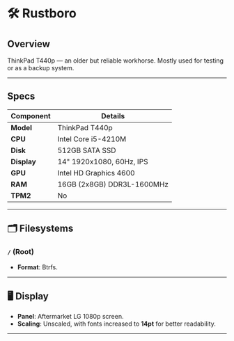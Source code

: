 # 🛠️ Rustboro

## Overview

ThinkPad T440p — an older but reliable workhorse. Mostly used for testing or as a backup system.

---

## Specs

| Component   | Details                    |
| ----------- | -------------------------- |
| **Model**   | ThinkPad T440p             |
| **CPU**     | Intel Core i5-4210M        |
| **Disk**    | 512GB SATA SSD             |
| **Display** | 14" 1920x1080, 60Hz, IPS   |
| **GPU**     | Intel HD Graphics 4600     |
| **RAM**     | 16GB (2x8GB) DDR3L-1600MHz |
| **TPM2**    | No                         |

---

## 🗂 Filesystems

### `/` (Root)

- **Format**: Btrfs.

---

## 🖥 Display

- **Panel**: Aftermarket LG 1080p screen.
- **Scaling**: Unscaled, with fonts increased to **14pt** for better readability.

---
